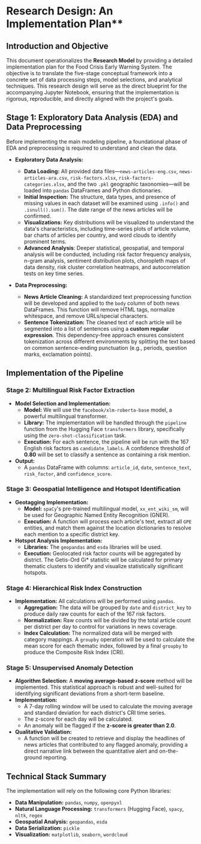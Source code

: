 # Research Design: An Implementation Plan**

## Introduction and Objective

This document operationalizes the **Research Model** by providing a detailed implementation plan for the Food Crisis Early Warning System. The objective is to translate the five-stage conceptual framework into a concrete set of data processing steps, model selections, and analytical techniques. This research design will serve as the direct blueprint for the accompanying Jupyter Notebook, ensuring that the implementation is rigorous, reproducible, and directly aligned with the project's goals.

## Stage 1: Exploratory Data Analysis (EDA) and Data Preprocessing

Before implementing the main modeling pipeline, a foundational phase of EDA and preprocessing is required to understand and clean the data.

* **Exploratory Data Analysis:**
    * **Data Loading:** All provided data files—`news-articles-eng.csv`, `news-articles-ara.csv`, `risk-factors.xlsx`, `risk-factors-categories.xlsx`, and the two `.pkl` geographic taxonomies—will be loaded into `pandas` DataFrames and Python dictionaries.
    * **Initial Inspection:** The structure, data types, and presence of missing values in each dataset will be examined using `.info()` and `.isnull().sum()`. The date range of the news articles will be confirmed.
    * **Visualizations:** Key distributions will be visualized to understand the data's characteristics, including time-series plots of article volume, bar charts of articles per country, and word clouds to identify prominent terms.
    * **Advanced Analysis**: Deeper statistical, geospatial, and temporal analysis will be conducted, including risk factor frequency analysis, n-gram analysis, sentiment distribution plots, choropleth maps of data density, risk cluster correlation heatmaps, and autocorrelation tests on key time series.

* **Data Preprocessing:**
    * **News Article Cleaning:** A standardized text preprocessing function will be developed and applied to the `body` column of both news DataFrames. This function will remove HTML tags, normalize whitespace, and remove URLs/special characters.
    * **Sentence Tokenization:** The cleaned text of each article will be segmented into a list of sentences using a **custom regular expression**. This dependency-free approach ensures consistent tokenization across different environments by splitting the text based on common sentence-ending punctuation (e.g., periods, question marks, exclamation points).

## Implementation of the Pipeline

### **Stage 2: Multilingual Risk Factor Extraction**

* **Model Selection and Implementation:**
    * **Model:** We will use the `facebook/xlm-roberta-base` model, a powerful multilingual transformer.
    * **Library:** The implementation will be handled through the `pipeline` function from the Hugging Face `transformers` library, specifically using the `zero-shot-classification` task.
    * **Execution:** For each sentence, the pipeline will be run with the 167 English risk factors as `candidate_labels`. A confidence threshold of **0.80** will be set to classify a sentence as containing a risk mention.
* **Output:**
    * A `pandas` DataFrame with columns: `article_id`, `date`, `sentence_text`, `risk_factor`, and `confidence_score`.

### **Stage 3: Geospatial Intelligence and Hotspot Identification**

* **Geotagging Implementation:**
    * **Model:** `spaCy`'s pre-trained multilingual model, `xx_ent_wiki_sm`, will be used for Geographic Named Entity Recognition (GNER).
    * **Execution:** A function will process each article's text, extract all `GPE` entities, and match them against the location dictionaries to resolve each mention to a specific district key.
* **Hotspot Analysis Implementation:**
    * **Libraries:** The `geopandas` and `esda` libraries will be used.
    * **Execution:** Geolocated risk factor counts will be aggregated by district. The Getis-Ord Gi\* statistic will be calculated for primary thematic clusters to identify and visualize statistically significant hotspots.

### **Stage 4: Hierarchical Risk Index Construction**

* **Implementation:** All calculations will be performed using `pandas`.
    * **Aggregation:** The data will be grouped by `date` and `district_key` to produce daily raw counts for each of the 167 risk factors.
    * **Normalization:** Raw counts will be divided by the total article count per district per day to control for variations in news coverage.
    * **Index Calculation:** The normalized data will be merged with category mappings. A `groupby` operation will be used to calculate the mean score for each thematic index, followed by a final `groupby` to produce the Composite Risk Index (CRI).

### **Stage 5: Unsupervised Anomaly Detection**

* **Algorithm Selection:** A **moving average-based z-score** method will be implemented. This statistical approach is robust and well-suited for identifying significant deviations from a short-term baseline.
* **Implementation:**
    * A 7-day rolling window will be used to calculate the moving average and standard deviation for each district's CRI time series.
    * The z-score for each day will be calculated.
    * An anomaly will be flagged if the **z-score is greater than 2.0**.
* **Qualitative Validation:**
    * A function will be created to retrieve and display the headlines of news articles that contributed to any flagged anomaly, providing a direct narrative link between the quantitative alert and on-the-ground reporting.

## Technical Stack Summary

The implementation will rely on the following core Python libraries:

* **Data Manipulation:** `pandas`, `numpy`, `openpyxl`
* **Natural Language Processing:** `transformers` (Hugging Face), `spacy`, `nltk`, `regex`
* **Geospatial Analysis:** `geopandas`, `esda`
* **Data Serialization:** `pickle`
* **Visualization:** `matplotlib`, `seaborn`, `wordcloud`
